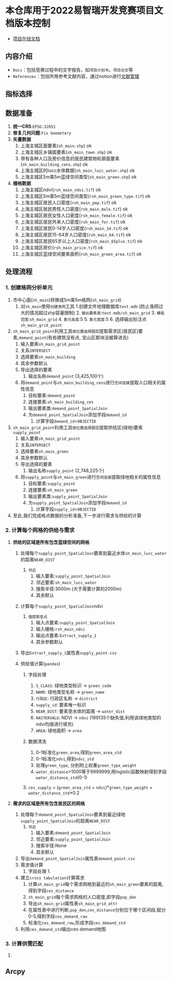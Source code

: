# 本仓库用于2022易智瑞开发竞赛项目文档版本控制
- [项目在线文档](https://swamp-maraca-1c5.notion.site/ESRI-6c88c4d4c597494980ce11c6b599a9ab)




## 内容介绍
- `Docs`：包括竞赛过程中的文字报告，如`项目计划书`，`项目论文`等
- `References`：包括所用参考文献内容，通过notion进行[文献管理](https://swamp-maraca-1c5.notion.site/5c17b655b6a2430f8702d1dd13302f27?v=a24ed3d7d7be468581a8f53b17c56178)


## 指标选择

## 数据准备
1. **统一CRS**:`EPSG:32651`
2. **修复几何问题**:`Fix Geometery`
3. **矢量数据**
   1. 上海主城区面要素(`sh_main.shp`) ok
   2. 上海主城区乡镇面要素(`sh_main_town.shp`) ok
   3. 带有各种人口及房价信息的居民建筑物轮廓面要素(`sh_main_building_cens.shp`) ok
   4. 上海主城区的lucc水体数据(`sh_main_lucc_water.shp`) ok
   5. 上海主城区5m乘5m蓝绿空间类型(`sh_main_green.shp`) ok
4. **栅格数据**
   1. 上海主城区ndvi(`rsh_main_ndvi.tif`) ok
   2. 上海主城区5m乘5m蓝绿空间类型(`rsh_main_green_type.tif`) ok
   3. 上海主城区居民人口密度(`rsh_main_pop.tif`) ok
   4. 上海主城区居民男性人口密度(`rsh_main_male.tif`) ok
   5. 上海主城区居民女性人口密度(`rsh_main_female.tif`) ok
   6. 上海主城区居民外来人口密度(`rsh_main_for.tif`) ok 
   7. 上海主城区居民0-14岁人口密度(`rsh_main_14.tif`) ok
   8. 上海主城区居民15-64岁人口密度(`rsh_main_64.tif`) ok
   9. 上海主城区居民65岁以上人口密度(`rsh_main_65plus.tif`) ok
   10. 上海主城区房价(`rsh_main_price.tif`) ok
   11. 上海主城区蓝绿空间要素面积(`rsh_main_green_area.tif`) ok

## 处理流程
### 1. 创建格网分析单元 
   1. 市中心面(`sh_main`)转换成5m乘5m格网(`sh_main_grid`)
      1. 对`sh_main`使用`创建渔网`工具
         1.创建文件地理数据库`test.mdb` (防止渔网过大的情况超过shp容量限制)
         2. `输出要素类`:`test.mdb/sh_main_grid`
         3. `模版范围`:`sh_main_grid`
         4. `象元高度`:5
         5. `象元宽度`:5
         6. 选择输出标注点`sh_main_grid_point`
   2. `sh_main_grid_point`利用工具`按位置选择图层`提取需求区(居民区)要素,`demand_point`(有些建筑没有点, 宝山区那块没被算进去)
      1. 输入要素`sh_main_grid_point`
      2. 关系`INTERSECT`
      3. 选择要素`sh_main_building`
      4. 其余参数默认
      5. 导出选择的要素
         1. 输出名称`demand_point` (3,425,100个)
      6. 将`demand_point`与`sh_main_building_cens`进行`空间连接`提取人口相关的属性信息
         1. 目标要素:`demand_point`
         2. 连接要素:`sh_main_building_ces`
         3. 输出要素类:`demand_point_SpatialJoin`
         4. 为`demand_point_SpatialJoin`添加字段`demand_id`
            1. 计算字段`demand_id`=`OBJECTID`
   3. `sh_main_grid_point`利用工具`按位置选择图层`提取供给区(绿地)要素`supply_point`
      1. 输入要素`sh_main_grid_point`
      2. 关系`INTERSECT`
      3. 选择要素`sh_main_green`
      4. 其余参数默认
      5. 导出选择的要素
         1. 输出名称`supply_point` (2,748,225个)
      6. 将`supply_point`与`sh_main_green`进行`空间连接`提取绿地相关的属性信息
         1. 目标要素:`supply_point`
         2. 连接要素:`sh_main_green`
         3. 输出要素类:`supply_point_SpatialJoin`
         4. 为`supply_point_SpatialJoin`添加字段`demand_id`
            1. 计算字段`supply_id`=`OBJECTID`
   4. 至此,我们完成格点数据的分析准备,下一步进行需求与供给的计算
### 2. 计算每个网格的供给与需求
   1. **供给的区域是所有包含蓝绿空间的网格**
      1. 处理每个`supply_point_SpatialJoin`要素到最近水体`sh_main_lucc_water`的距离`NEAR_DIST`
         1. `邻近`
            1. 输入要素:`supply_point_SpatialJoin`
            2. 邻近要素:`sh_main_lucc_water`
            3. 搜索半径:3000m (大于需要计算的2000m)
            4. 其余默认
      2. 计算每个`supply_point_SpatialJoin`ndvi
         1. `值提取至点`
            1. 输入点要素:`supply_point_SpatialJoin`
            2. 输入栅格:`rsh_main_ndvi`
            3. 输出点要素:`Extract_supply_1`
            4. 其余参数默认
      3. 导出`Extract_supply_1`属性表`supply_point.csv`
   
      4. 供给值计算(`pandas`)
         1. 字段处理
            1. `S_CLASS`: 绿地类型标识 -> `green_code`
            2. `NAME`: 绿地类型名称 -> `green_name`
            3. `行政区`: 行政区名称 -> `district`
            4. `supply_id`: 要素唯一标识
            5. `NEAR_DIST`: 要素至水体的距离 -> `water_dist`
            6. `RASTERVALU`: NDVI -> `ndvi` (199135个缺失值,利用该绿地类型的ndvi均值进行填充)
            7. `AREA`: 绿地面积 -> `area`
         2. 数据清洗

            1. 0-1标准化`green_area`,得到`green_area_std`
            2.  0-1标准化`ndvi`,得到`ndvi_std`
            3.  处理`green_type`, 分别附上权重`green_type_weight`
            4.  `water_distance`>1000等于9999999,用logistic函数映射得到字段`water_distance_std`(0-1)
         3. `ces_supply` = (`green_area_std` + `ndvi`)*`green_type_weight` + `water_distance_std`*0.2
         
   2. **需求的区域是所有包含居民区的网格**
      1. 处理每个`demand_point_SpatialJoin`要素到最近绿地`supply_point_SpatialJoin`的距离`NEAR_DIST`
         1. `邻近`
            1. 输入要素:`demand_point_SpatialJoin`
            2. 邻近要素:`supply_point_SpatialJoin`
            3. 搜索半径:None
            4. 其余默认
      2. 导出`demand_point_SpatialJoin`属性表`demand_point.csv`
      3. 需求值计算
         1. 字段处理
            1. 
      4. 建立`cross tabulation`计算需求
         1. 计算`sh_main_grid`每个需求网格到最近的`sh_main_green`要素的距离,得到字段`ces_distance`
         2. `sh_main_grid`每个需求网格的人口密度,即字段`pop_den`
         3. 导出`sh_main_grid`属性表`sh_main_grid_attr`
         4. 在属性表中进行判断,`pop_den`,`ces_distance`分别位于哪个区间段,赋分0-5,得到字段`ces_demand_raw`
         5. 标准化`ces_demand_raw`,形成字段`ces_demand_std`
      5. 利用`ces_demand_std`输出ces demand地图

### 3. 计算供需匹配
   1. 


## Arcpy 
